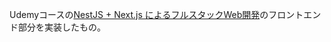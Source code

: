 Udemyコースの[NestJS + Next.js によるフルスタックWeb開発](https://www.udemy.com/course/nestjs-nextjs-restapi-react/)のフロントエンド部分を実装したもの。
